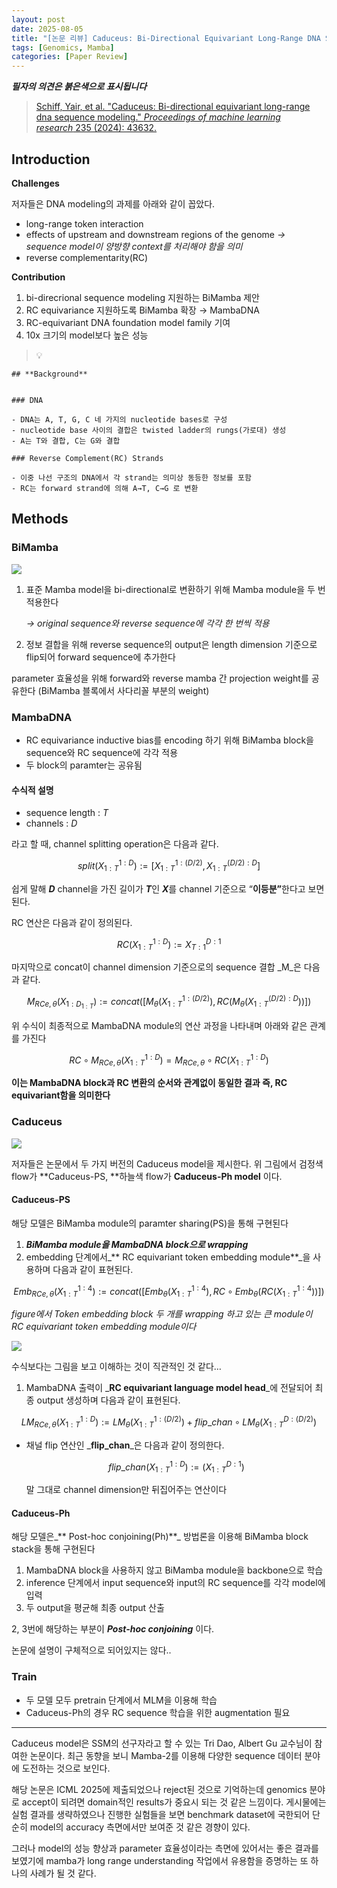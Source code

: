 ```yaml
---
layout: post
date: 2025-08-05
title: "[논문 리뷰] Caduceus: Bi-Directional Equivariant Long-Range DNA Sequence Modeling"
tags: [Genomics, Mamba]
categories: [Paper Review]
---
```


<span class="notion-red">_**필자의 의견은 붉은색으로 표시됩니다**_</span>


> [Schiff, Yair, et al. "Caduceus: Bi-directional equivariant long-range dna sequence modeling." ](https://pmc.ncbi.nlm.nih.gov/articles/PMC12189541/)[_Proceedings of machine learning research_](https://pmc.ncbi.nlm.nih.gov/articles/PMC12189541/)[ 235 (2024): 43632.](https://pmc.ncbi.nlm.nih.gov/articles/PMC12189541/)



## Introduction


**Challenges**


저자들은 DNA modeling의 과제를 아래와 같이 꼽았다.

- long-range token interaction
- effects of upstream and downstream regions of the genome 
_→ sequence model이 양방향 context를 처리해야 함을 의미_
- reverse complementarity(RC)

**Contribution**

1. bi-direcrional sequence modeling 지원하는 BiMamba 제안
1. RC equivariance 지원하도록 BiMamba 확장 → MambaDNA
1. RC-equivariant DNA foundation model family 기여
1. 10x 크기의 model보다 높은 성능

> 💡 


	## **Background**


	### DNA

	- DNA는 A, T, G, C 네 가지의 nucleotide bases로 구성
	- nucleotide base 사이의 결합은 twisted ladder의 rungs(가로대) 생성
	- A는 T와 결합, C는 G와 결합

	### Reverse Complement(RC) Strands

	- 이중 나선 구조의 DNA에서 각 strand는 의미상 동등한 정보를 포함
	- RC는 forward strand에 의해 A→T, C→G 로 변환


## Methods



### BiMamba


![](https://prod-files-secure.s3.us-west-2.amazonaws.com/542b861c-36a8-4051-84e5-8804b6728dba/2c247d59-7815-4980-99f0-8f0d21f445a7/image.png?X-Amz-Algorithm=AWS4-HMAC-SHA256&X-Amz-Content-Sha256=UNSIGNED-PAYLOAD&X-Amz-Credential=ASIAZI2LB466UKVSF3Z3%2F20250830%2Fus-west-2%2Fs3%2Faws4_request&X-Amz-Date=20250830T040103Z&X-Amz-Expires=3600&X-Amz-Security-Token=IQoJb3JpZ2luX2VjEHQaCXVzLXdlc3QtMiJHMEUCIBBdu%2BLzto96QkOtx6vcUCqI5UdKBmpPitW3OdygEh6iAiEAh5eLbBLov2jj%2FUOslcqsdcrCTh8fp4b0C%2BwKZvkkXZYqiAQIzP%2F%2F%2F%2F%2F%2F%2F%2F%2F%2FARAAGgw2Mzc0MjMxODM4MDUiDPHQaLn1nuRF4ZMWgSrcAx3nU6XJfzZDuf3sI9nKw7BoCS4XYusq1yLv93LgFQthxGnC87v93KoW9qHYMBUuSumzP91ZyzVUmC13Zqf%2Bf%2BF7MArEUCfg%2FjgyAFwKfWRxtHI96CDQFJLhOOrGJBjMSZSvXHyQa6A0pXZugq3qqAJSrwMbE5PuF55J5zv6pOpLvBU5bUBBS4DYkGcwKMuNnm1F2vXrf42uCCurYNLgNQbyzpW6K%2BXrvRJ0H%2FiXsJSz%2FRXyqf8sPgNFsaHO1YUiFVDrkZMSK7e5ztjejsf27Z76yNnjuXc0qclCZmYIzL1ucGa0Dy61V%2BfiKCgRpLgrVKwQAJl6NKq34psH0pqyKeAP2FTLk6jukU88WWMF6S684hFXBucTb%2BnCeV6tcY8rx7cmSNKWQKfu8gSioUL0rgGLfTf%2B%2FN%2BDRRo3k1cTZ3ibU2WZ01qXImv89MHWUZZRzs47gABZWWN07L1i6FBpPOePwzVulsF0%2BurctfbsHJp4Dmx1dVbfntMuiYl148y8iPkFh7H%2F8UldBu2uCKvXVmHh0hdLGD%2Beq1TgKIlRasjRsr4ig8NegbNgB5RgOOx1a94hzAkger6FnOl1BH1s1zdKiUfTT2plG46id8WO2%2FS1PXHlb5t%2FoaJWOY%2F2MNLbycUGOqUBmKqJL%2FdGzWVN12w6IUFUihSJtDthtmGl6S1nMZLzKAS06Z9ccpx71DcwOuG8i71h%2B1ZEZ7pT3Cskk0C3D4sMbldDn5i5ccz9PtrDGNaMdx1%2BknipH%2FFCE8qyy%2F7WgJP5FK%2FjgyIVFtEbypDJN0dCTZblhah7kxEcHjWo6hrFqntm82FLj5zq2Z%2BofDCkLJaFztAmtI1Grd75tBPbFVosLsA3%2FKwT&X-Amz-Signature=156d153caac83cd06154015383572f8018e057c1fe330568727d1be214274353&X-Amz-SignedHeaders=host&x-amz-checksum-mode=ENABLED&x-id=GetObject)

1. 표준 Mamba model을 bi-directional로 변환하기 위해 Mamba module을 두 번 적용한다

	_→ original sequence와 reverse sequence에 각각 한 번씩 적용_

1. 정보 결합을 위해 reverse sequence의 output은 length dimension 기준으로 flip되어 forward sequence에 추가한다

parameter 효율성을 위해 forward와 reverse mamba 간 projection weight를 공유한다 (BiMamba 블록에서 사다리꼴 부분의 weight)



### MambaDNA

- RC equivariance inductive bias를 encoding 하기 위해 BiMamba block을 sequence와 RC sequence에 각각 적용
- 두 block의 paramter는 공유됨


#### 수식적 설명

- sequence length : _T_
- channels : _D_

라고 할 때,  channel splitting operation은 다음과 같다.


$$
split(X^{1:D}_{1:T}):=[X^{1:(D/2)}_{1:T},X^{(D/2):D}_{1:T}]
$$


<span class="notion-red">쉽게 말해 </span><span class="notion-red">_**D**_</span><span class="notion-red"> channel을 가진 길이가 </span><span class="notion-red">_**T**_</span><span class="notion-red">인 </span><span class="notion-red">_**X**_</span><span class="notion-red">를 channel 기준으로 “</span><span class="notion-red">**이등분”**</span><span class="notion-red">한다고 보면 된다.</span>


RC 연산은 다음과 같이 정의된다.


$$
RC(X^{1:D}_{1:T}):=X^{D:1}_{T:1}
$$


마지막으로 concat이 channel dimension 기준으로의 sequence 결합 _M_은 다음과 같다.


$$
M_{RCe,\theta}(X_{1:D_{1:T}}):=concat([M_{\theta}(X^{1:(D/2)}_{1:T}),RC(M_{\theta}(X^{(D/2):D}_{1:T}))])
$$


위 수식이 최종적으로 MambaDNA module의 연산 과정을 나타내며 아래와 같은 관계를 가진다


$$
RC\circ M_{RCe,\theta}(X^{1:D}_{1:T}) = M_{RCe,\theta} \circ RC(X^{1:D}_{1:T})
$$


**이는 MambaDNA block과 RC 변환의 순서와 관계없이 동일한 결과 즉, RC equivariant함을 의미한다**



### Caduceus


![](https://prod-files-secure.s3.us-west-2.amazonaws.com/542b861c-36a8-4051-84e5-8804b6728dba/f94a60d7-8145-473b-aef9-7c68d3ec604a/image.png?X-Amz-Algorithm=AWS4-HMAC-SHA256&X-Amz-Content-Sha256=UNSIGNED-PAYLOAD&X-Amz-Credential=ASIAZI2LB466UKVSF3Z3%2F20250830%2Fus-west-2%2Fs3%2Faws4_request&X-Amz-Date=20250830T040103Z&X-Amz-Expires=3600&X-Amz-Security-Token=IQoJb3JpZ2luX2VjEHQaCXVzLXdlc3QtMiJHMEUCIBBdu%2BLzto96QkOtx6vcUCqI5UdKBmpPitW3OdygEh6iAiEAh5eLbBLov2jj%2FUOslcqsdcrCTh8fp4b0C%2BwKZvkkXZYqiAQIzP%2F%2F%2F%2F%2F%2F%2F%2F%2F%2FARAAGgw2Mzc0MjMxODM4MDUiDPHQaLn1nuRF4ZMWgSrcAx3nU6XJfzZDuf3sI9nKw7BoCS4XYusq1yLv93LgFQthxGnC87v93KoW9qHYMBUuSumzP91ZyzVUmC13Zqf%2Bf%2BF7MArEUCfg%2FjgyAFwKfWRxtHI96CDQFJLhOOrGJBjMSZSvXHyQa6A0pXZugq3qqAJSrwMbE5PuF55J5zv6pOpLvBU5bUBBS4DYkGcwKMuNnm1F2vXrf42uCCurYNLgNQbyzpW6K%2BXrvRJ0H%2FiXsJSz%2FRXyqf8sPgNFsaHO1YUiFVDrkZMSK7e5ztjejsf27Z76yNnjuXc0qclCZmYIzL1ucGa0Dy61V%2BfiKCgRpLgrVKwQAJl6NKq34psH0pqyKeAP2FTLk6jukU88WWMF6S684hFXBucTb%2BnCeV6tcY8rx7cmSNKWQKfu8gSioUL0rgGLfTf%2B%2FN%2BDRRo3k1cTZ3ibU2WZ01qXImv89MHWUZZRzs47gABZWWN07L1i6FBpPOePwzVulsF0%2BurctfbsHJp4Dmx1dVbfntMuiYl148y8iPkFh7H%2F8UldBu2uCKvXVmHh0hdLGD%2Beq1TgKIlRasjRsr4ig8NegbNgB5RgOOx1a94hzAkger6FnOl1BH1s1zdKiUfTT2plG46id8WO2%2FS1PXHlb5t%2FoaJWOY%2F2MNLbycUGOqUBmKqJL%2FdGzWVN12w6IUFUihSJtDthtmGl6S1nMZLzKAS06Z9ccpx71DcwOuG8i71h%2B1ZEZ7pT3Cskk0C3D4sMbldDn5i5ccz9PtrDGNaMdx1%2BknipH%2FFCE8qyy%2F7WgJP5FK%2FjgyIVFtEbypDJN0dCTZblhah7kxEcHjWo6hrFqntm82FLj5zq2Z%2BofDCkLJaFztAmtI1Grd75tBPbFVosLsA3%2FKwT&X-Amz-Signature=402b3cfa9c43ff2c2c21af6cf48e90bbff21d9ab1f8056633e9e2ae7e47f55f3&X-Amz-SignedHeaders=host&x-amz-checksum-mode=ENABLED&x-id=GetObject)


저자들은 논문에서 두 가지 버전의 Caduceus model을 제시한다. 위 그림에서 검정색 flow가 **Caduceus-PS, **하늘색 flow가 **Caduceus-Ph model** 이다.



#### Caduceus-PS


해당 모델은 BiMamba module의 paramter sharing(PS)을 통해 구현된다

1. _**BiMamba module을 MambaDNA block으로 wrapping**_
1. embedding 단계에서_** RC equivariant token embedding module**_을 사용하며 다음과 같이 표현된다.

$$
Emb_{RCe,\theta}(X^{1:4}_{1:T}):=concat([Emb_{\theta}(X^{1:4}_{1:T}),RC \circ Emb_{\theta}(RC(X^{1:4}_{1:T}))])
$$


_figure에서 Token embedding block 두 개를 wrapping 하고 있는 큰 module이 RC equivariant token embedding module이다_


![](https://prod-files-secure.s3.us-west-2.amazonaws.com/542b861c-36a8-4051-84e5-8804b6728dba/b175e4da-71eb-4e91-8c23-a06dabe673c9/image.png?X-Amz-Algorithm=AWS4-HMAC-SHA256&X-Amz-Content-Sha256=UNSIGNED-PAYLOAD&X-Amz-Credential=ASIAZI2LB466UKVSF3Z3%2F20250830%2Fus-west-2%2Fs3%2Faws4_request&X-Amz-Date=20250830T040103Z&X-Amz-Expires=3600&X-Amz-Security-Token=IQoJb3JpZ2luX2VjEHQaCXVzLXdlc3QtMiJHMEUCIBBdu%2BLzto96QkOtx6vcUCqI5UdKBmpPitW3OdygEh6iAiEAh5eLbBLov2jj%2FUOslcqsdcrCTh8fp4b0C%2BwKZvkkXZYqiAQIzP%2F%2F%2F%2F%2F%2F%2F%2F%2F%2FARAAGgw2Mzc0MjMxODM4MDUiDPHQaLn1nuRF4ZMWgSrcAx3nU6XJfzZDuf3sI9nKw7BoCS4XYusq1yLv93LgFQthxGnC87v93KoW9qHYMBUuSumzP91ZyzVUmC13Zqf%2Bf%2BF7MArEUCfg%2FjgyAFwKfWRxtHI96CDQFJLhOOrGJBjMSZSvXHyQa6A0pXZugq3qqAJSrwMbE5PuF55J5zv6pOpLvBU5bUBBS4DYkGcwKMuNnm1F2vXrf42uCCurYNLgNQbyzpW6K%2BXrvRJ0H%2FiXsJSz%2FRXyqf8sPgNFsaHO1YUiFVDrkZMSK7e5ztjejsf27Z76yNnjuXc0qclCZmYIzL1ucGa0Dy61V%2BfiKCgRpLgrVKwQAJl6NKq34psH0pqyKeAP2FTLk6jukU88WWMF6S684hFXBucTb%2BnCeV6tcY8rx7cmSNKWQKfu8gSioUL0rgGLfTf%2B%2FN%2BDRRo3k1cTZ3ibU2WZ01qXImv89MHWUZZRzs47gABZWWN07L1i6FBpPOePwzVulsF0%2BurctfbsHJp4Dmx1dVbfntMuiYl148y8iPkFh7H%2F8UldBu2uCKvXVmHh0hdLGD%2Beq1TgKIlRasjRsr4ig8NegbNgB5RgOOx1a94hzAkger6FnOl1BH1s1zdKiUfTT2plG46id8WO2%2FS1PXHlb5t%2FoaJWOY%2F2MNLbycUGOqUBmKqJL%2FdGzWVN12w6IUFUihSJtDthtmGl6S1nMZLzKAS06Z9ccpx71DcwOuG8i71h%2B1ZEZ7pT3Cskk0C3D4sMbldDn5i5ccz9PtrDGNaMdx1%2BknipH%2FFCE8qyy%2F7WgJP5FK%2FjgyIVFtEbypDJN0dCTZblhah7kxEcHjWo6hrFqntm82FLj5zq2Z%2BofDCkLJaFztAmtI1Grd75tBPbFVosLsA3%2FKwT&X-Amz-Signature=558554c72526ce435090be3dfff220a2c86ab16e797629fd1be0d4c3f33f0505&X-Amz-SignedHeaders=host&x-amz-checksum-mode=ENABLED&x-id=GetObject)


<span class="notion-red">수식보다는 그림을 보고 이해하는 것이 직관적인 것 같다…</span>

1. MambaDNA 출력이 _**RC equivariant language model head**_에 전달되어 최종 output 생성하며 다음과 같이 표현된다.

$$
LM_{RCe,\theta}(X^{1:D}_{1:T}):= LM_{\theta}(X^{1:(D/2)}_{1:T})+flip\_chan\circ LM_{\theta}(X^{D:(D/2)}_{1:T})
$$

- 채널 flip 연산인 _**flip\_chan**_은 다음과 같이 정의한다.

	$$
	flip\_chan(X^{1:D}_{1:T}):=(X^{D:1}_{1:T})
	$$


	말 그대로 channel dimension만 뒤집어주는 연산이다



#### Caduceus-Ph


해당 모델은_** Post-hoc conjoining(Ph)**_ 방법론을 이용해 BiMamba block stack을 통해 구현된다

1. MambaDNA block을 사용하지 않고 BiMamba module을 backbone으로 학습
1. inference 단계에서 input sequence와 input의 RC sequence를 각각 model에 입력
1. 두 output을 평균해 최종 output 산출

2, 3번에 해당하는 부분이 _**Post-hoc conjoining**_ 이다.


<span class="notion-red">논문에 설명이 구체적으로 되어있지는 않다..</span>



### Train

- 두 모델 모두 pretrain 단계에서 MLM을 이용해 학습
- Caduceus-Ph의 경우 RC sequence 학습을 위한 augmentation 필요

---


<span class="notion-red">Caduceus model은 SSM의 선구자라고 할 수 있는 Tri Dao, Albert Gu 교수님이 참여한 논문이다. 최근 동향을 보니 Mamba-2를 이용해 다양한 sequence 데이터 분야에 도전하는 것으로 보인다.</span>


<span class="notion-red">해당 논문은 ICML 2025에 제출되었으나 reject된 것으로 기억하는데 genomics 분야로 accept이 되려면 domain적인 results가 중요시 되는 것 같은 느낌이다. 게시물에는 실험 결과를 생략하였으나 진행한 실험들을 보면 benchmark dataset에 국한되어 단순히 model의 accuracy 측면에서만 보여준 것 같은 경향이 있다.</span>


<span class="notion-red">그러나 model의 성능 향상과 parameter 효율성이라는 측면에 있어서는 좋은 결과를 보였기에 mamba가 long range understanding 작업에서 유용함을 증명하는 또 하나의 사례가 될 것 같다.</span>

